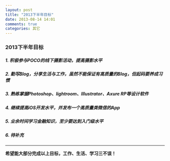 ```yaml
---
layout: post
title: "2013下半年目标"
date: 2013-08-14 14:01
comments: true
categories: 其它
---  
```

### 2013下半年目标 
 
##### 1. 积极参与POCO的线下摄影活动，提高摄影水平  

##### 2. 勤写Blog，分享生活与工作，虽然不能保证有高质量的Blog，但起码要养成习惯  

##### 3. 熟练掌握Photoshop、lightroom、Illustrator、Axure RP等设计软件

##### 4. 继续提高iOS开发水平，并发布一个高质量类微信的App

##### 5. 业余时间学习金融知识，至少要达到入门级水平

##### 6. 待补充  

------

**希望能大部分完成以上目标，工作、生活、学习三不误！**
 